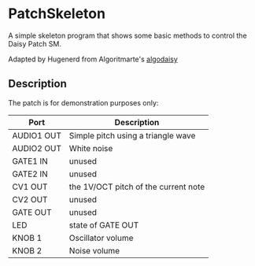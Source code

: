 # PatchSkeleton

A simple skeleton program that shows some basic methods to control the Daisy Patch SM.

Adapted by Hugenerd from Algoritmarte's [algodaisy](https://github.com/algoritmarte/algodaisy)

## Description

The patch is for demonstration purposes only:


| Port             | Description |
|------------------|-------------|
|AUDIO1 OUT        | Simple pitch using a triangle wave |
|AUDIO2 OUT        | White noise |
|GATE1 IN          | unused |
|GATE2 IN          | unused |
|CV1 OUT           | the 1V/OCT pitch of the current note |
|CV2 OUT           | unused |
|GATE OUT          | unused |
|LED               | state of GATE OUT |
|KNOB 1            | Oscillator volume |
|KNOB 2            | Noise volume |

